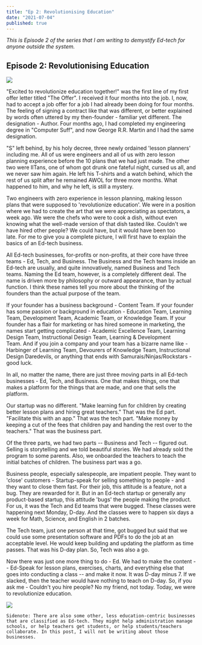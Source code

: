 ```yaml
---
title: "Ep 2: Revolutionising Education"
date: "2021-07-04"
published: true
---
```


_This is Episode 2 of the series that I am writing to demystify Ed-tech for anyone outside the system._

## Episode 2: Revolutionising Education

![](https://substackcdn.com/image/fetch/f_auto,q_auto:good,fl_progressive:steep/https%3A%2F%2Fbucketeer-e05bbc84-baa3-437e-9518-adb32be77984.s3.amazonaws.com%2Fpublic%2Fimages%2F8c2dd4dc-061e-4a36-b8f4-e413e13c16fb_1286x606.png)

"Excited to revolutionize education together!" was the first line of my first offer letter titled "The Offer". I received it four months into the job. I, now, had to accept a job offer for a job I had already been doing for four months. The feeling of signing a contract like that was different, or better explained by words often uttered by my then-founder - familiar yet different. The designation - Author. Four months ago, I had completed my engineering degree in "Computer Suff", and now George R.R. Martin and I had the same designation. 

"S" left behind, by his holy decree, three newly ordained 'lesson planners' including me. All of us were engineers and all of us with zero lesson planning experience before the 10 plans that we had just made. The other two were IITans, one of whom got drunk one fateful night, cursed us all, and we never saw him again. He left his T-shirts and a watch behind, which the rest of us split after he remained AWOL for three more months. What happened to him, and why he left, is still a mystery. 

Two engineers with zero experience in lesson planning, making lesson plans that were supposed to 'revolutionize education'. We were in a position where we had to create the art that we were appreciating as spectators, a week ago. We were the chefs who were to cook a dish, without even knowing what the well-made version of that dish tasted like. Couldn't we have hired other people? We could have, but it would have been too late. For me to give you a complete picture, I will first have to explain the basics of an Ed-tech business. 

All Ed-tech businesses, for-profits or non-profits, at their core have three teams - Ed, Tech, and Business. The Business and the Tech teams inside an Ed-tech are usually, and quite innovatively, named Business and Tech teams. Naming the Ed team, however, is a completely different deal. The name is driven more by philosophy or outward appearance, than by actual function. I think these names tell you more about the thinking of the founders than the actual purpose of the team. 

If your founder has a business background - Content Team. If your founder has some passion or background in education - Education Team, Learning Team, Development Team, Academic Team, or Knowledge Team. If your founder has a flair for marketing or has hired someone in marketing, the names start getting complicated - Academic Excellence Team, Learning Design Team, Instructional Design Team, Learning & Development Team. And if you join a company and your team has a bizarre name like - Harbinger of Learning Team, Devourers of Knowledge Team, Instructional Design Daredevils, or anything that ends with Samurais/Ninjas/Rockstars - good luck.

In all, no matter the name, there are just three moving parts in all Ed-tech businesses - Ed, Tech, and Business. One that makes things, one that makes a platform for the things that are made, and one that sells the platform. 

Our startup was no different. "Make learning fun for children by creating better lesson plans and hiring great teachers." That was the Ed part. "Facilitate this with an app." That was the tech part. "Make money by keeping a cut of the fees that children pay and handing the rest over to the teachers." That was the business part. 

Of the three parts, we had two parts -- Business and Tech -- figured out. Selling is storytelling and we told beautiful stories. We had already sold the program to some parents. Also, we onboarded the teachers to teach the initial batches of children. The business part was a go. 

Business people, especially salespeople, are impatient people. They want to 'close' customers - Startup-speak for selling something to people - and they want to close them fast. For their job, this attitude is a feature, not a bug. They are rewarded for it. But in an Ed-tech startup or generally any product-based startup, this attitude 'bugs' the people making the product. For us, it was the Tech and Ed teams that were bugged. These classes were happening next Monday, D-day. And the classes were to happen six days a week for Math, Science, and English in 2 batches. 

The Tech team, just one person at that time, got bugged but said that we could use some presentation software and PDFs to do the job at an acceptable level. He would keep building and updating the platform as time passes. That was his D-day plan. So, Tech was also a go. 

Now there was just one more thing to do - Ed. We had to make the content -- Ed-Speak for lesson plans, exercises, charts, and everything else that goes into conducting a class -- and make it now. It was D-day minus 7. If we slacked, then the teacher would have nothing to teach on D-day. So, if you ask me - Couldn't you hire people? No my friend, not today. Today, we were to revolutionize education. 

![](https://substackcdn.com/image/fetch/f_auto,q_auto:good,fl_progressive:steep/https%3A%2F%2Fbucketeer-e05bbc84-baa3-437e-9518-adb32be77984.s3.amazonaws.com%2Fpublic%2Fimages%2Fe0dcb3fc-c286-4da8-bd4d-cc499d5f5a83_1325x723.png)

```
Sidenote: There are also some other, less education-centric businesses that are classified as Ed-tech. They might help administration manage schools, or help teachers get students, or help students/teachers collaborate. In this post, I will not be writing about those businesses.
```
